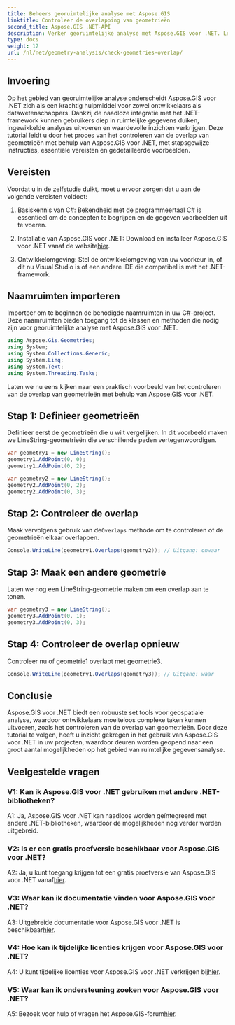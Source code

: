 ```yaml
---
title: Beheers georuimtelijke analyse met Aspose.GIS
linktitle: Controleer de overlapping van geometrieën
second_title: Aspose.GIS .NET-API
description: Verken georuimtelijke analyse met Aspose.GIS voor .NET. Leer hoe u de overlap van geometrieën kunt controleren met stapsgewijze begeleiding.
type: docs
weight: 12
url: /nl/net/geometry-analysis/check-geometries-overlap/
---
```

## Invoering

Op het gebied van georuimtelijke analyse onderscheidt Aspose.GIS voor .NET zich als een krachtig hulpmiddel voor zowel ontwikkelaars als datawetenschappers. Dankzij de naadloze integratie met het .NET-framework kunnen gebruikers diep in ruimtelijke gegevens duiken, ingewikkelde analyses uitvoeren en waardevolle inzichten verkrijgen. Deze tutorial leidt u door het proces van het controleren van de overlap van geometrieën met behulp van Aspose.GIS voor .NET, met stapsgewijze instructies, essentiële vereisten en gedetailleerde voorbeelden.

## Vereisten

Voordat u in de zelfstudie duikt, moet u ervoor zorgen dat u aan de volgende vereisten voldoet:

1. Basiskennis van C#: Bekendheid met de programmeertaal C# is essentieel om de concepten te begrijpen en de gegeven voorbeelden uit te voeren.

2.  Installatie van Aspose.GIS voor .NET: Download en installeer Aspose.GIS voor .NET vanaf de website[hier](https://releases.aspose.com/gis/net/).

3. Ontwikkelomgeving: Stel de ontwikkelomgeving van uw voorkeur in, of dit nu Visual Studio is of een andere IDE die compatibel is met het .NET-framework.

## Naamruimten importeren

Importeer om te beginnen de benodigde naamruimten in uw C#-project. Deze naamruimten bieden toegang tot de klassen en methoden die nodig zijn voor georuimtelijke analyse met Aspose.GIS voor .NET.

```csharp
using Aspose.Gis.Geometries;
using System;
using System.Collections.Generic;
using System.Linq;
using System.Text;
using System.Threading.Tasks;
```

Laten we nu eens kijken naar een praktisch voorbeeld van het controleren van de overlap van geometrieën met behulp van Aspose.GIS voor .NET.

## Stap 1: Definieer geometrieën

Definieer eerst de geometrieën die u wilt vergelijken. In dit voorbeeld maken we LineString-geometrieën die verschillende paden vertegenwoordigen.

```csharp
var geometry1 = new LineString();
geometry1.AddPoint(0, 0);
geometry1.AddPoint(0, 2);

var geometry2 = new LineString();
geometry2.AddPoint(0, 2);
geometry2.AddPoint(0, 3);
```

## Stap 2: Controleer de overlap

 Maak vervolgens gebruik van de`Overlaps` methode om te controleren of de geometrieën elkaar overlappen.

```csharp
Console.WriteLine(geometry1.Overlaps(geometry2)); // Uitgang: onwaar
```

## Stap 3: Maak een andere geometrie

Laten we nog een LineString-geometrie maken om een overlap aan te tonen.

```csharp
var geometry3 = new LineString();
geometry3.AddPoint(0, 1);
geometry3.AddPoint(0, 3);
```

## Stap 4: Controleer de overlap opnieuw

Controleer nu of geometrie1 overlapt met geometrie3.

```csharp
Console.WriteLine(geometry1.Overlaps(geometry3)); // Uitgang: waar
```

## Conclusie

Aspose.GIS voor .NET biedt een robuuste set tools voor geospatiale analyse, waardoor ontwikkelaars moeiteloos complexe taken kunnen uitvoeren, zoals het controleren van de overlap van geometrieën. Door deze tutorial te volgen, heeft u inzicht gekregen in het gebruik van Aspose.GIS voor .NET in uw projecten, waardoor deuren worden geopend naar een groot aantal mogelijkheden op het gebied van ruimtelijke gegevensanalyse.

## Veelgestelde vragen

### V1: Kan ik Aspose.GIS voor .NET gebruiken met andere .NET-bibliotheken?

A1: Ja, Aspose.GIS voor .NET kan naadloos worden geïntegreerd met andere .NET-bibliotheken, waardoor de mogelijkheden nog verder worden uitgebreid.

### V2: Is er een gratis proefversie beschikbaar voor Aspose.GIS voor .NET?

 A2: Ja, u kunt toegang krijgen tot een gratis proefversie van Aspose.GIS voor .NET vanaf[hier](https://releases.aspose.com/).

### V3: Waar kan ik documentatie vinden voor Aspose.GIS voor .NET?

 A3: Uitgebreide documentatie voor Aspose.GIS voor .NET is beschikbaar[hier](https://reference.aspose.com/gis/net/).

### V4: Hoe kan ik tijdelijke licenties krijgen voor Aspose.GIS voor .NET?

 A4: U kunt tijdelijke licenties voor Aspose.GIS voor .NET verkrijgen bij[hier](https://purchase.aspose.com/temporary-license/).

### V5: Waar kan ik ondersteuning zoeken voor Aspose.GIS voor .NET?

A5: Bezoek voor hulp of vragen het Aspose.GIS-forum[hier](https://forum.aspose.com/c/gis/33).